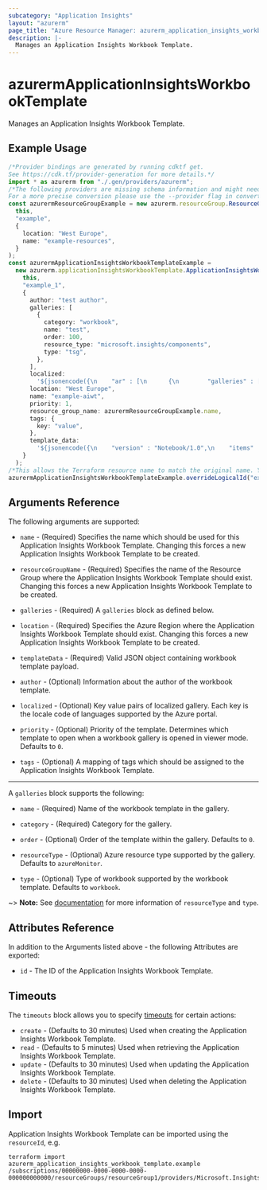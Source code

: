 ```yaml
---
subcategory: "Application Insights"
layout: "azurerm"
page_title: "Azure Resource Manager: azurerm_application_insights_workbook_template"
description: |-
  Manages an Application Insights Workbook Template.
---
```


# azurermApplicationInsightsWorkbookTemplate

Manages an Application Insights Workbook Template.

## Example Usage

```typescript
/*Provider bindings are generated by running cdktf get.
See https://cdk.tf/provider-generation for more details.*/
import * as azurerm from "./.gen/providers/azurerm";
/*The following providers are missing schema information and might need manual adjustments to synthesize correctly: azurerm.
For a more precise conversion please use the --provider flag in convert.*/
const azurermResourceGroupExample = new azurerm.resourceGroup.ResourceGroup(
  this,
  "example",
  {
    location: "West Europe",
    name: "example-resources",
  }
);
const azurermApplicationInsightsWorkbookTemplateExample =
  new azurerm.applicationInsightsWorkbookTemplate.ApplicationInsightsWorkbookTemplate(
    this,
    "example_1",
    {
      author: "test author",
      galleries: [
        {
          category: "workbook",
          name: "test",
          order: 100,
          resource_type: "microsoft.insights/components",
          type: "tsg",
        },
      ],
      localized:
        '${jsonencode({\n    "ar" : [\n      {\n        "galleries" : [\n          {\n            "name" : "test",\n            "category" : "Failures",\n            "type" : "tsg",\n            "resourceType" : "microsoft.insights/components",\n            "order" : 100\n          }\n        ],\n        "templateData" : {\n          "version" : "Notebook/1.0",\n          "items" : [\n            {\n              "type" : 1,\n              "content" : {\n                "json" : "## New workbook\\n---\\n\\nWelcome to your new workbook."\n              },\n              "name" : "text - 2"\n            }\n          ],\n          "styleSettings" : {},\n          "$schema" : "https://github.com/Microsoft/Application-Insights-Workbooks/blob/master/schema/workbook.json"\n        },\n      }\n    ]\n  })}',
      location: "West Europe",
      name: "example-aiwt",
      priority: 1,
      resource_group_name: azurermResourceGroupExample.name,
      tags: {
        key: "value",
      },
      template_data:
        '${jsonencode({\n    "version" : "Notebook/1.0",\n    "items" : [\n      {\n        "type" : 1,\n        "content" : {\n          "json" : "## New workbook\\n---\\n\\nWelcome to your new workbook."\n        },\n        "name" : "text - 2"\n      }\n    ],\n    "styleSettings" : {},\n    "$schema" : "https://github.com/Microsoft/Application-Insights-Workbooks/blob/master/schema/workbook.json"\n  })}',
    }
  );
/*This allows the Terraform resource name to match the original name. You can remove the call if you don't need them to match.*/
azurermApplicationInsightsWorkbookTemplateExample.overrideLogicalId("example");

```

## Arguments Reference

The following arguments are supported:

*   `name` - (Required) Specifies the name which should be used for this Application Insights Workbook Template. Changing this forces a new Application Insights Workbook Template to be created.

*   `resourceGroupName` - (Required) Specifies the name of the Resource Group where the Application Insights Workbook Template should exist. Changing this forces a new Application Insights Workbook Template to be created.

*   `galleries` - (Required) A `galleries` block as defined below.

*   `location` - (Required) Specifies the Azure Region where the Application Insights Workbook Template should exist. Changing this forces a new Application Insights Workbook Template to be created.

*   `templateData` - (Required) Valid JSON object containing workbook template payload.

*   `author` - (Optional) Information about the author of the workbook template.

*   `localized` - (Optional) Key value pairs of localized gallery. Each key is the locale code of languages supported by the Azure portal.

*   `priority` - (Optional) Priority of the template. Determines which template to open when a workbook gallery is opened in viewer mode. Defaults to `0`.

*   `tags` - (Optional) A mapping of tags which should be assigned to the Application Insights Workbook Template.

***

A `galleries` block supports the following:

*   `name` - (Required) Name of the workbook template in the gallery.

*   `category` - (Required) Category for the gallery.

*   `order` - (Optional) Order of the template within the gallery. Defaults to `0`.

*   `resourceType` - (Optional) Azure resource type supported by the gallery. Defaults to `azureMonitor`.

*   `type` - (Optional) Type of workbook supported by the workbook template. Defaults to `workbook`.

\~> **Note:** See [documentation](https://docs.microsoft.com/en-us/azure/azure-monitor/visualize/workbooks-automate#galleries) for more information of `resourceType` and `type`.

## Attributes Reference

In addition to the Arguments listed above - the following Attributes are exported:

* `id` - The ID of the Application Insights Workbook Template.

## Timeouts

The `timeouts` block allows you to specify [timeouts](https://www.terraform.io/language/resources/syntax#operation-timeouts) for certain actions:

* `create` - (Defaults to 30 minutes) Used when creating the Application Insights Workbook Template.
* `read` - (Defaults to 5 minutes) Used when retrieving the Application Insights Workbook Template.
* `update` - (Defaults to 30 minutes) Used when updating the Application Insights Workbook Template.
* `delete` - (Defaults to 30 minutes) Used when deleting the Application Insights Workbook Template.

## Import

Application Insights Workbook Template can be imported using the `resourceId`, e.g.

```console
terraform import azurerm_application_insights_workbook_template.example /subscriptions/00000000-0000-0000-0000-000000000000/resourceGroups/resourceGroup1/providers/Microsoft.Insights/workbookTemplates/resource1
```
